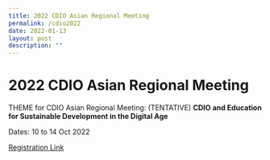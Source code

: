 ```yaml
---
title: 2022 CDIO Asian Regional Meeting
permalink: /cdio2022
date: 2022-01-13
layout: post
description: ""
---
```

# 2022 CDIO Asian Regional Meeting

THEME for CDIO Asian Regional Meeting:  (TENTATIVE)
**CDIO and Education for Sustainable Development in the Digital Age**

Dates: 10 to 14 Oct 2022

[Registration Link](https://www.form.gov.sg/#!/621d87480ea7c300125d6a7e)